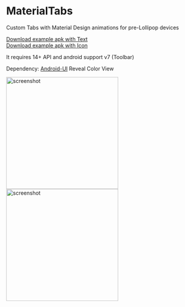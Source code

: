 MaterialTabs
============

Custom Tabs with Material Design animations for pre-Lollipop devices

[Download example apk with Text](https://raw.github.com/neokree/MaterialTabs/master/Sample-MaterialTab/bin/Sample-MaterialTab.apk)<br>
[Download example apk with Icon](https://raw.github.com/neokree/MaterialTabs/master/Sample-MaterialTabWithIcons/bin/Sample-MaterialTab.apk)

It requires 14+ API and android support v7 (Toolbar)

Dependency: [Android-UI](https://github.com/markushi/android-ui) Reveal Color View

<img src="https://raw.github.com/neokree/MaterialTabs/master/screen.png" alt="screenshot" width="300px" height="auto" />
<img src="https://raw.github.com/neokree/MaterialTabs/master/screen-icon.png" alt="screenshot" width="300px" height="auto" />



